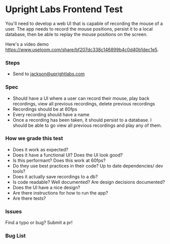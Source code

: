 # Upright Labs Frontend Test

You'll need to develop a web UI that is capable of recording the mouse of a user. The app needs to record the mouse positions, persist it to a local database, then be able to replay the mouse positions on the screen.

Here's a video demo https://www.useloom.com/share/bf207dc338c146899b4c0d40b1dec1e5.

### Steps

- Send to jackson@uprightlabs.com

### Spec

- Should have a UI where a user can record their mouse, play back recordings, view all previous recordings, delete previous recordings
- Recordings should be at 60fps
- Every recording should have a name
- Once a recording has been taken, it should persist to a database. I should be able to go view all previous recordings and play any of them.

### How we grade this test

- Does it work as expected?
- Does it have a functional UI? Does the UI look good?
- Is this performant? Does this work at 60fps?
- Do they use best practices in their code? Up to date dependencies/ dev tools?
- Does it actually save recordings to a db?
- Is code readable? Well documented? Are design decisions documented?
- Does the UI have a nice design?
- Are there instructions for how to run the app?
- Are there tests?

### Issues

Find a typo or bug? Submit a pr!

### Bug List




